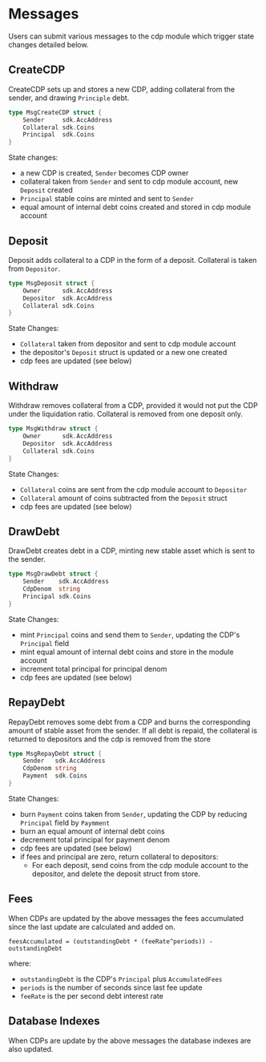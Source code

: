 # Messages

Users can submit various messages to the cdp module which trigger state changes detailed below.

## CreateCDP

CreateCDP sets up and stores a new CDP, adding collateral from the sender, and drawing `Principle` debt.

```go
type MsgCreateCDP struct {
    Sender     sdk.AccAddress
    Collateral sdk.Coins
    Principal  sdk.Coins
}
```

State changes:

- a new CDP is created, `Sender` becomes CDP owner
- collateral taken from `Sender` and sent to cdp module account, new `Deposit` created
- `Principal` stable coins are minted and sent to `Sender`
- equal amount of internal debt coins created and stored in cdp module account

## Deposit

Deposit adds collateral to a CDP in the form of a deposit. Collateral is taken from `Depositor`.

```go
type MsgDeposit struct {
    Owner      sdk.AccAddress
    Depositor  sdk.AccAddress
    Collateral sdk.Coins
}
```

State Changes:

- `Collateral` taken from depositor and sent to cdp module account
- the depositor's `Deposit` struct is updated or a new one created
- cdp fees are updated (see below)

## Withdraw

Withdraw removes collateral from a CDP, provided it would not put the CDP under the liquidation ratio. Collateral is removed from one deposit only.

```go
type MsgWithdraw struct {
    Owner      sdk.AccAddress
    Depositor  sdk.AccAddress
    Collateral sdk.Coins
}
```

State Changes:

- `Collateral` coins are sent from the cdp module account to `Depositor`
- `Collateral` amount of coins subtracted from the `Deposit` struct
- cdp fees are updated (see below)

## DrawDebt

DrawDebt creates debt in a CDP, minting new stable asset which is sent to the sender.

```go
type MsgDrawDebt struct {
    Sender    sdk.AccAddress
    CdpDenom  string
    Principal sdk.Coins
}
```

State Changes:

- mint `Principal` coins and send them to `Sender`, updating the CDP's `Principal` field
- mint equal amount of internal debt coins and store in the module account
- increment total principal for principal denom
- cdp fees are updated (see below)

## RepayDebt

RepayDebt removes some debt from a CDP and burns the corresponding amount of stable asset from the sender. If all debt is repaid, the collateral is returned to depositors and the cdp is removed from the store

```go
type MsgRepayDebt struct {
    Sender   sdk.AccAddress
    CdpDenom string
    Payment  sdk.Coins
}
```

State Changes:

- burn `Payment` coins taken from `Sender`, updating the CDP by reducing `Principal` field by `Paymment`
- burn an equal amount of internal debt coins
- decrement total principal for payment denom
- cdp fees are updated (see below)
- if fees and principal are zero, return collateral to depositors:
  - For each deposit, send coins from the cdp module account to the depositor, and delete the deposit struct from store.

## Fees

When CDPs are updated by the above messages the fees accumulated since the last update are calculated and added on.

```
feesAccumulated = (outstandingDebt * (feeRate^periods)) - outstandingDebt
```

where:

- `outstandingDebt` is the CDP's `Principal` plus `AccumulatedFees`
- `periods` is the number of seconds since last fee update
- `feeRate` is the per second debt interest rate

## Database Indexes

When CDPs are update by the above messages the database indexes are also updated.